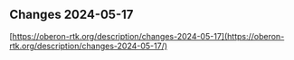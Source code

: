## Changes 2024-05-17

[https://oberon-rtk.org/description/changes-2024-05-17](https://oberon-rtk.org/description/changes-2024-05-17/)
